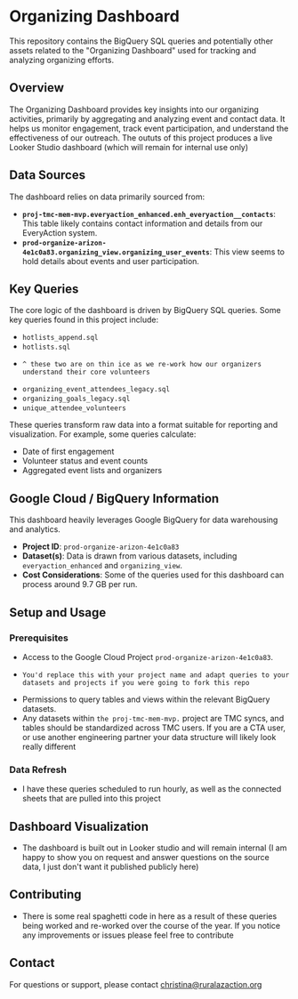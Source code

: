 # Organizing Dashboard

This repository contains the BigQuery SQL queries and potentially other assets related to the "Organizing Dashboard" used for tracking and analyzing organizing efforts.

## Overview

The Organizing Dashboard provides key insights into our organizing activities, primarily by aggregating and analyzing event and contact data. It helps us monitor engagement, track event participation, and understand the effectiveness of our outreach. The oututs of this project produces a live Looker Studio dashboard (which will remain for internal use only)

## Data Sources

The dashboard relies on data primarily sourced from:

*   **`proj-tmc-mem-mvp.everyaction_enhanced.enh_everyaction__contacts`**: This table likely contains contact information and details from our EveryAction system.
*   **`prod-organize-arizon-4e1c0a83.organizing_view.organizing_user_events`**: This view seems to hold details about events and user participation.

## Key Queries

The core logic of the dashboard is driven by BigQuery SQL queries. Some key queries found in this project include:

*   `hotlists_append.sql`
*   `hotlists.sql`
*     ^ these two are on thin ice as we re-work how our organizers understand their core volunteers
*   `organizing_event_attendees_legacy.sql`
*   `organizing_goals_legacy.sql`
*   `unique_attendee_volunteers`

These queries transform raw data into a format suitable for reporting and visualization. For example, some queries calculate:

*   Date of first engagement
*   Volunteer status and event counts
*   Aggregated event lists and organizers

## Google Cloud / BigQuery Information

This dashboard heavily leverages Google BigQuery for data warehousing and analytics.

*   **Project ID**: `prod-organize-arizon-4e1c0a83`
*   **Dataset(s)**: Data is drawn from various datasets, including `everyaction_enhanced` and `organizing_view`.
*   **Cost Considerations**: Some of the queries used for this dashboard can process around 9.7 GB per run.

## Setup and Usage

### Prerequisites

*   Access to the Google Cloud Project `prod-organize-arizon-4e1c0a83`.
*     You'd replace this with your project name and adapt queries to your datasets and projects if you were going to fork this repo
*   Permissions to query tables and views within the relevant BigQuery datasets.
*   Any datasets within `the proj-tmc-mem-mvp.` project are TMC syncs, and tables should be standardized across TMC users. If you are a CTA user, or use another engineering partner your data structure will likely look really different


### Data Refresh

*   I have these queries scheduled to run hourly, as well as the connected sheets that are pulled into this project

## Dashboard Visualization

*   The dashboard is built out in Looker studio and will remain internal (I am happy to show you on request and answer questions on the source data, I just don't want it published publicly here)

## Contributing

*   There is some real spaghetti code in here as a result of these queries being worked and re-worked over the course of the year. If you notice any improvements or issues please feel free to contribute

## Contact

For questions or support, please contact christina@ruralazaction.org
